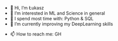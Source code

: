 - 👋 Hi, I’m Łukasz
- 👀 I’m interested in ML and Science in general
- 🌱 I spend most time with: Python & SQL
- 🌱 I’m currently improving my DeepLearning skills
<!--- 💞️ I’m looking to collaborate on ...--->
- 📫 How to reach me: GH

<!---
qr4k/qr4k is a ✨ special ✨ repository because its `README.md` (this file) appears on your GitHub profile.
You can click the Preview link to take a look at your changes.
--->

